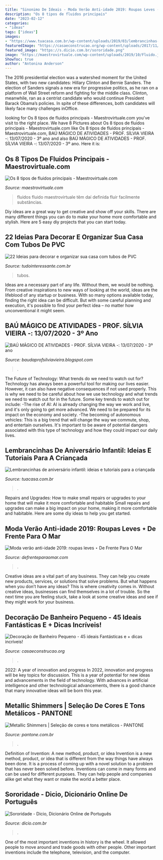 ```yaml
---
title: "Sinonimo De Ideais - Moda Verão Anti-idade 2019: Roupas Leves ⋆ De Frente Para O Mar"
description: "Os 8 tipos de fluidos principais"
date: "2023-02-12"
categories:
- "ideas"
tags: ["ideas"]
images:
- "https://www.tuacasa.com.br/wp-content/uploads/2019/03/lembrancinhas-de-aniversario-infantil-76.jpg"
featuredImage: "https://casaeconstrucao.org/wp-content/uploads/2017/11/Decoração-de-banheiro-pequeno-29.jpg"
featured_image: "https://s.dicio.com.br/sororidade.png"
image: "https://maestrovirtuale.com/wp-content/uploads/2019/10/Fluido.jpg"
ShowToc: true
author: "Antonina Anderson"
---
```



The 2016 presidential election was a watershed moment for the United States, with two new candidates: Hillary Clinton and Bernie Sanders. The election of Sanders signals a new era for progressive politics, as he ran on a platform of Wall Street reform and fighting for the middle class. Clinton, meanwhile, ran as a centrist candidate who would continue President Barack Obama’s policies. In spite of these differences, both candidates will likely face many challenges inOffice.

	

		
looking for Os 8 tipos de fluidos principais - Maestrovirtuale.com you've visit to the right place. We have 8 Pictures about Os 8 tipos de fluidos principais - Maestrovirtuale.com like Os 8 tipos de fluidos principais - Maestrovirtuale.com, BAÚ MÁGICO DE ATIVIDADES - PROF. SÍLVIA VIEIRA -: 13/07/2020 - 3º ano and also BAÚ MÁGICO DE ATIVIDADES - PROF. SÍLVIA VIEIRA -: 13/07/2020 - 3º ano. Here it is:
		
    
## Os 8 Tipos De Fluidos Principais - Maestrovirtuale.com

<img loading=lazy src="https://maestrovirtuale.com/wp-content/uploads/2019/10/Fluido.jpg" onerror="this.onerror=null;this.src='https://tse1.mm.bing.net/th?id=OIP.1WuD5LQtD7gl3nSFwjPVuQHaGD&amp;pid=15.1';" alt="Os 8 tipos de fluidos principais - Maestrovirtuale.com">

_Source: maestrovirtuale.com_

>fluidos fluido maestrovirtuale têm daí definida fluir facilmente substâncias. 

	

Diy ideas are a great way to get creative and show off your skills. There are many different things you can do to make your home more comfortable and stylish. Here are 5 easy diy projects that you can start today.

    
## 22 Ideias Para Decorar E Organizar Sua Casa Com Tubos De PVC

<img loading=lazy src="http://static.tudointeressante.com.br/uploads/2015/01/ideias-organização-decoração-pvc-4.jpg" onerror="this.onerror=null;this.src='https://tse1.mm.bing.net/th?id=OIP.HsxD5nQGsRNps6EaGUGgnwHaTb&amp;pid=15.1';" alt="22 Ideias para decorar e organizar sua casa com tubos de PVC">

_Source: tudointeressante.com.br_

>tubos. 

	

Ideas are a necessary part of any life. Without them, we would be nothing. From creative inspirations to new ways of looking at the world, ideas are the lifeblood of any startup or business. With so many options available today, finding the right idea can be difficult. But with some careful planning and execution, it's possible to find your perfect idea – no matter how unconventional it might seem.

    
## BAÚ MÁGICO DE ATIVIDADES - PROF. SÍLVIA VIEIRA -: 13/07/2020 - 3º Ano

<img loading=lazy src="https://1.bp.blogspot.com/-2z-ulIoXSb8/XwuOSd_DKNI/AAAAAAAADSo/0YDEjYMM6HkYBqXdthGg_3aWZKaQBH4egCLcBGAsYHQ/s1600/page0002.jpg" onerror="this.onerror=null;this.src='https://tse3.mm.bing.net/th?id=OIP.G_3ilGg9BqYxHI8uQKPBkgHaKe&amp;pid=15.1';" alt="BAÚ MÁGICO DE ATIVIDADES - PROF. SÍLVIA VIEIRA -: 13/07/2020 - 3º ano">

_Source: baudaprofsilviavieira.blogspot.com_

>. 

	

The Future of Technology: What trends do we need to watch out for?
Technology has always been a powerful tool for making our lives easier. However, it can also have negative consequences if not used properly. This is why we need to be careful about how we use technology and what trends we need to watch out for in the future. Some key trends to watch out for include: 
-The rise of AI: AI is already changing the way we work and live, and it's only going to get more advanced. We need to be prepared for its impact on the economy and society. 
-The becoming of autonomous vehicles: This is a big trend that will change the way we commute, shop, and entertain ourselves. It's important to be aware of potential dangers associated with this type of technology and how they could impact our daily lives.

    
## Lembrancinhas De Aniversário Infantil: Ideias E Tutoriais Para A Criançada

<img loading=lazy src="https://www.tuacasa.com.br/wp-content/uploads/2019/03/lembrancinhas-de-aniversario-infantil-76.jpg" onerror="this.onerror=null;this.src='https://tse1.mm.bing.net/th?id=OIP.dibSS_H7OhYI22h7XpsgIgHaHa&amp;pid=15.1';" alt="Lembrancinhas de aniversário infantil: ideias e tutoriais para a criançada">

_Source: tuacasa.com.br_

>. 

	

Repairs and Upgrades: How to make small repairs or upgrades to your home that will make it more comfortable and habitable
Small repairs and upgrades can make a big impact on your home, making it more comfortable and habitable. Here are some diy ideas to help you get started.

    
## Moda Verão Anti-idade 2019: Roupas Leves ⋆ De Frente Para O Mar

<img loading=lazy src="https://defrenteparaomar.com/wp-content/02-moda/201812-moda-verao/cache/02a-vestido-de-verao.jpg-nggid044055-ngg0dyn-800x1800x100-00f0w010c010r110f110r010t010.jpg" onerror="this.onerror=null;this.src='https://tse1.mm.bing.net/th?id=OIP.NpliC-Lkptnfgo4mcj0ipQHaJ3&amp;pid=15.1';" alt="Moda verão anti-idade 2019: roupas leves ⋆ De Frente Para O Mar">

_Source: defrenteparaomar.com_

>. 

	

Creative ideas are a vital part of any business. They can help you create new products, services, or solutions that solve problems. But what happens when you don’t have any ideas? This is where creativity comes in. Without creative ideas, businesses can find themselves in a lot of trouble. So the next time you are feeling stuck, take a look at some creative ideas and see if they might work for your business.

    
## Decoração De Banheiro Pequeno - 45 Ideais Fantásticas E + Dicas Incríveis!

<img loading=lazy src="https://casaeconstrucao.org/wp-content/uploads/2017/11/Decoração-de-banheiro-pequeno-29.jpg" onerror="this.onerror=null;this.src='https://tse2.mm.bing.net/th?id=OIP.WPkVtH0fhld5Wu7cEh88YgAAAA&amp;pid=15.1';" alt="Decoração de Banheiro Pequeno - 45 ideais Fantásticas e + dicas incríveis!">

_Source: casaeconstrucao.org_

>. 

	

2022: A year of innovation and progress
In 2022, innovation and progress will be key topics for discussion. This is a year of potential for new ideas and advancements in the field of technology. With advances in artificial intelligence and other technological advancements, there is a good chance that many innovative ideas will be born this year.

    
## Metallic Shimmers | Seleção De Cores E Tons Metálicos - PANTONE

<img loading=lazy src="https://www.pantone.com.br/wp-content/uploads/2019/02/pantone-fashion-home-interiors-metallic-shimmers-palette-499x319.jpg" onerror="this.onerror=null;this.src='https://tse3.mm.bing.net/th?id=OIP.t7wySSyvFgV1bP_Gh4j2HwHaEv&amp;pid=15.1';" alt="Metallic Shimmers | Seleção de cores e tons metálicos - PANTONE">

_Source: pantone.com.br_

>. 

	

Definition of Invention: A new method, product, or idea
Invention is a new method, product, or idea that is different from the way things have always been done. It is a process of coming up with a novel solution to a problem that has never been solved before. Inventions can come in many forms and can be used for different purposes. They can help people and companies alike get what they want or make the world a better place.

    
## Sororidade - Dicio, Dicionário Online De Português

<img loading=lazy src="https://s.dicio.com.br/sororidade.png" onerror="this.onerror=null;this.src='https://tse2.mm.bing.net/th?id=OIP.KSQPH1i-VvU9TCFOVdAuhgHaD4&amp;pid=15.1';" alt="Sororidade - Dicio, Dicionário Online de Português">

_Source: dicio.com.br_

>. 

	

One of the most important inventions in history is the wheel. It allowed people to move around and trade goods with other people. Other important inventions include the telephone, television, and the computer.

